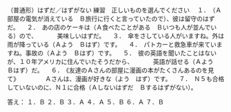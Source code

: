 （普通形）はずだ／はずがない
練習　正しいものを選んでください
　１．　（Ａ部屋の電気が消えている　Ｂ旅行に行くと言っていたので）、彼は留守のはずだ。
　２．　あの店のケーキは（Ａ食べたことがある　Ｂいつも人が並んでいる）ので、
　　　美味しいはずだ。
　３．　傘をさしている人がいますね。外は雨が降っている（Ａよう　Ｂはず）です。
　４．　パトカーと救急車が来ていますね。事故の（Ａよう　Ｂはず）です。
　５．　彼の英語を聞いたことはないが、１０年アメリカに住んでいたそうだから、
　　　英語が話せる（Ａよう　Ｂはず）だ。
　６．　《友達のＡさんの部屋に漫画の本がたくさんあるのを見て》
　　　　Ａさんは、漫画が好きな（よう　はず）です。
　７．　Ｎ５も合格していないのに、Ｎ１に合格（Ａしないはずだ　Ｂするはずがない）。

答え：
１．Ｂ
２．Ｂ
３．Ａ
４．Ａ
５．Ｂ
６．Ａ
７．Ｂ
